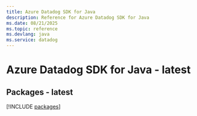 ```yaml
---
title: Azure Datadog SDK for Java
description: Reference for Azure Datadog SDK for Java
ms.date: 08/21/2025
ms.topic: reference
ms.devlang: java
ms.service: datadog
---
```

# Azure Datadog SDK for Java - latest
## Packages - latest
[!INCLUDE [packages](datadog-index.md)]